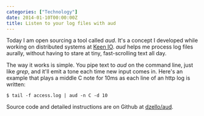 ```yaml
---
categories: ["Technology"]
date: 2014-01-10T00:00:00Z
title: Listen to your log files with aud
---
```


Today I am open sourcing a tool called *aud*. It's a concept I developed while working on distributed systems at [Keen IO](https://keen.io). *aud* helps me process log files aurally, without having to stare at tiny, fast-scrolling text all day.

The way it works is simple. You pipe text to *aud* on the command line, just like *grep*, and it'll emit a tone each time new input comes in. Here's an example that plays a middle C note for 10ms as each line of an http log is written:

```
$ tail -f access.log | aud -n C -d 10
```

Source code and detailed instructions are on Github at [dzello/aud](https://github.com/dzello/aud).
